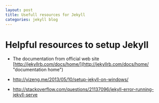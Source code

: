 ```yaml
---
layout: post
title: Usefull resources for Jekyll
categories: jekyll blog
---
```


# Helpful resources to setup Jekyll

- The documentation from official web site [http://jekyllrb.com/docs/home/](http://jekyllrb.com/docs/home/ "documentation home")

- http://yizeng.me/2013/05/10/setup-jekyll-on-windows/
- http://stackoverflow.com/questions/21137096/jekyll-error-running-jekyll-serve



